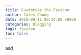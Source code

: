 ```yaml
---
title: Customize the Favicon
author: Cotes Chung
date: 2019-08-11 00:34:00 +0800
categories: Blogging
tags: favicon
toc: false
---
```


asd